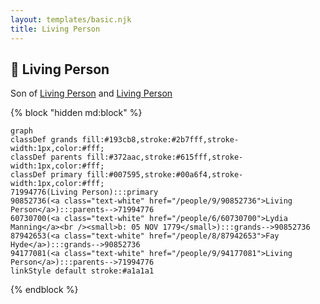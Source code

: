 ```yaml
---
layout: templates/basic.njk
title: Living Person
---
```

## 🔵 Living Person

Son of [Living Person](/people/9/94177081) and [Living Person](/people/9/90852736)

{% block "hidden md:block" %}
```mermaid
graph
classDef grands fill:#193cb8,stroke:#2b7fff,stroke-width:1px,color:#fff;
classDef parents fill:#372aac,stroke:#615fff,stroke-width:1px,color:#fff;
classDef primary fill:#007595,stroke:#00a6f4,stroke-width:1px,color:#fff;
71994776(Living Person):::primary
90852736(<a class="text-white" href="/people/9/90852736">Living Person</a>):::parents-->71994776
60730700(<a class="text-white" href="/people/6/60730700">Lydia Manning</a><br /><small>b: 05 NOV 1779</small>):::grands-->90852736
87942653(<a class="text-white" href="/people/8/87942653">Fay Hyde</a>):::grands-->90852736
94177081(<a class="text-white" href="/people/9/94177081">Living Person</a>):::parents-->71994776
linkStyle default stroke:#a1a1a1
```
{% endblock %}
